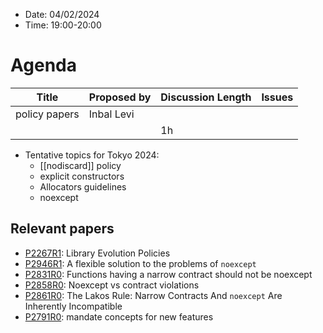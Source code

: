 * Date: 04/02/2024
* Time: 19:00-20:00

# Agenda

| Title | Proposed by | Discussion Length | Issues       |
|----------|-------------|-------------|----------------|
| policy papers | Inbal Levi |  |   |
|           |   | 1h     |          |

* Tentative topics for Tokyo 2024:
   * [[nodiscard]] policy
   * explicit constructors
   * Allocators guidelines
   * noexcept

## Relevant papers
   * [P2267R1](https://wg21.link/P2267R1): Library Evolution Policies
   * [P2946R1](https://wg21.link/P2946R1): A flexible solution to the problems of `noexcept`
   * [P2831R0](https://wg21.link/P2831R0): Functions having a narrow contract should not be noexcept
   * [P2858R0](https://wg21.link/P2858R0): Noexcept vs contract violations
   * [P2861R0](https://wg21.link/P2861R0): The Lakos Rule: Narrow Contracts And `noexcept` Are Inherently Incompatible
   * [P2791R0](https://wg21.link/P2791R0): mandate concepts for new features
